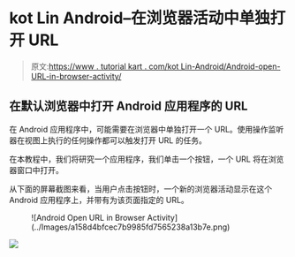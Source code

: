 # kot Lin Android–在浏览器活动中单独打开 URL

> 原文:[https://www . tutorial kart . com/kot Lin-Android/Android-open-URL-in-browser-activity/](https://www.tutorialkart.com/kotlin-android/android-open-url-in-browser-activity/)

## 在默认浏览器中打开 Android 应用程序的 URL

在 Android 应用程序中，可能需要在浏览器中单独打开一个 URL。使用操作监听器在视图上执行的任何操作都可以触发打开 URL 的任务。

在本教程中，我们将研究一个应用程序，我们单击一个按钮，一个 URL 将在浏览器窗口中打开。

从下面的屏幕截图来看，当用户点击按钮时，一个新的浏览器活动显示在这个 Android 应用程序上，并带有为该页面指定的 URL。

<figure class="aligncenter">![Android Open URL in Browser Activity](../Images/a158d4bfcec7b9985fd7565238a13b7e.png)</figure>

[![](../Images/925da31b32d6bc3827932f6c8afb11bb.png)](https://www.tutorialkart.com/)